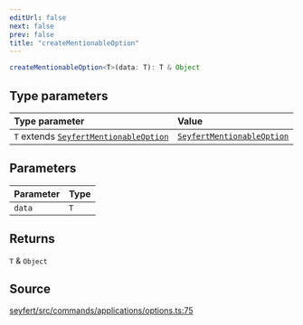 ```yaml
---
editUrl: false
next: false
prev: false
title: "createMentionableOption"
---
```


```ts
createMentionableOption<T>(data: T): T & Object
```

## Type parameters

| Type parameter | Value |
| :------ | :------ |
| `T` extends [`SeyfertMentionableOption`](/api/type-aliases/seyfertmentionableoption/) | [`SeyfertMentionableOption`](/api/type-aliases/seyfertmentionableoption/) |

## Parameters

| Parameter | Type |
| :------ | :------ |
| `data` | `T` |

## Returns

`T` & `Object`

## Source

[seyfert/src/commands/applications/options.ts:75](https://github.com/potoland/potocuit/blob/c4fb0c1/src/commands/applications/options.ts#L75)
